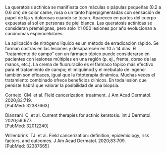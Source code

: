 La queratosis actínica se manifiesta con máculas o pápulas pequeñas (0.2 a 0.6 cm) de color carne, rosa o un tanto hiperpigmentadas con sensación de papel de lija y dolorosas cuando se tocan. Aparecen en partes del cuerpo expuestas al sol en personas de piel blanca. Las queratosis actínicas se consideran premalignas, pero solo 1:1 000 lesiones por año evolucionan a carcinomas espinocelulares.

La aplicación de nitrógeno líquido es un método de erradicación rápido. Se forman costras en las lesiones y desaparecen en 10 a 14 días. El “tratamiento de campo” con un fármaco tópico puede considerarse en pacientes con lesiones múltiples en una región (p. ej., frente, dorso de las manos, etc.). La crema de fluoruracilo es el fármaco tópico más efectivo para el tratamiento de campo; el imiquimod y el mebutato de ingenol también son eficaces, igual que la fototerapia dinámica. Muchas veces el tratamiento combinado ofrece beneficios clínicos. En toda lesión que persiste habrá que valorar la posibilidad de una biopsia.

Cornejo  CM  et al. Field cancerization: treatment. J Am Acad Dermatol. 2020;83:719.  
[PubMed: 32387663]    

Dianzani  C  et al. Current therapies for actinic keratosis. Int J Dermatol. 2020;59:677.  
[PubMed: 32012240]    

Willenbrink  TJ  et al. Field cancerization: definition, epidemiology, risk factors, and outcomes. J Am Acad Dermatol. 2020;83:709.  
[PubMed: 32387665]